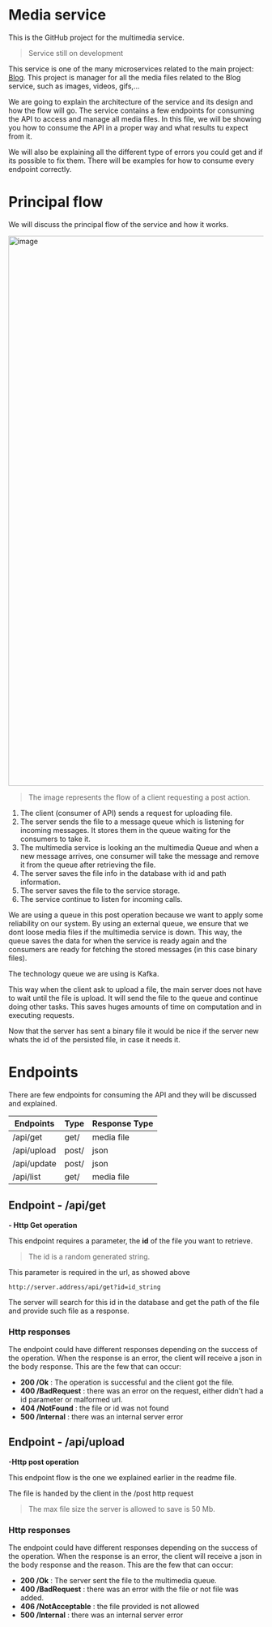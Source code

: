 # Media service
This is the GitHub project for the multimedia service.
> Service still on development

This service is one of the many microservices related to the main project: [Blog](https://github.com/strozz1/Blog).
This project is manager for all the media files related to the Blog service, such as images, videos, gifs,...

We are going to explain the architecture of the service and its design and how the flow will go.
The service contains a few endpoints for consuming the API to access and manage all media files. 
In this file, we will be showing you how to consume the API in a proper way and what results tu expect from it. 

We will also be explaining all the different type of errors you could get and if its possible to fix them.
There will be examples for how to consume every endpoint correctly.


# Principal flow
We will discuss the principal flow of the service and how it works.

<img width="1085" alt="image" src="https://github.com/strozz1/image-service/assets/64174178/2b0dea44-883f-437b-a7dc-57c9dc416f7d">


> The image represents the flow of a client requesting a post action.

1. The client (consumer of API) sends a request for uploading file.
2. The server sends the file to a message queue which is listening for incoming messages. It stores them in the queue waiting for the consumers to take it.
3. The multimedia service is looking an the multimedia Queue and when a new message arrives, one consumer will take the message and remove it from the queue after retrieving the file.
4. The server saves the file info in the database with id and path information.
5. The server saves the file to the service storage.
6. The service continue to listen for incoming calls.

We are using a queue in this post operation because we want to apply some reliability on our system. By using an external queue, we ensure that we dont loose media files if the multimedia service is down. This way, the queue saves the data for when the service is ready again and the consumers are ready for fetching the stored messages (in this case binary files).

The technology queue we are using is Kafka. 

This way when the client ask to upload a file, the main server does not have to wait until the file is upload. It will send the file to the queue and continue doing other tasks.
This saves huges amounts of time on computation and in executing requests.

Now that the server has sent a binary file it would be nice if the server new whats the id of the persisted file, in case it needs it.


# Endpoints 
There are few endpoints for consuming the API and they will be discussed and explained.

|Endpoints|Type| Response Type
|--|--|--|
| /api/get | get/ | media file
| /api/upload | post/ | json
| /api/update | post/ | json
| /api/list | get/ | media file

## Endpoint - /api/get
**- Http Get operation**

This endpoint requires a parameter, the **id** of the file you want to retrieve.
>The id is a random generated string.

This parameter is required in the url, as showed above

    http://server.address/api/get?id=id_string


The server will search for this id in the database and get the path of the file and provide such file as a response.
### Http responses

The endpoint could have different responses depending on the success of the operation.
When the response is an error, the client will receive a json in the body response.
This are the few that can occur:

 - **200 /Ok** : The operation is successful and the client got the file.
 - **400 /BadRequest** : there was an error on the request, either didn't had a id parameter or malformed url.
 - **404 /NotFound** : the file or id was not found
 - **500 /Internal** : there was an internal server error
 
## Endpoint - /api/upload
**-Http post operation**

This endpoint flow is the one we explained earlier in the readme file.

The file is handed by the client in the /post http request
> The max file size the server is allowed to save is 50 Mb.
### Http responses
The endpoint could have different responses depending on the success of the operation.
When the response is an error, the client will receive a json in the body response and the reason.
This are the few that can occur:
 - **200 /Ok** : The server sent the file to the multimedia queue.
 - **400 /BadRequest** : there was an error with the file or not file was added.
 - **406 /NotAcceptable** :  the file provided is not allowed
 - **500 /Internal** : there was an internal server error

